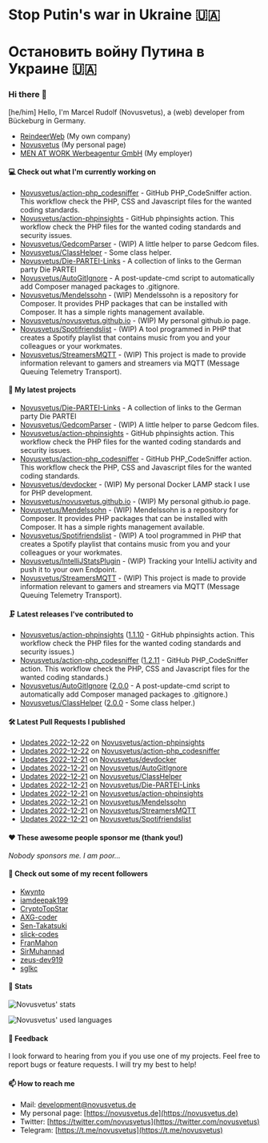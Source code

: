 # Stop Putin's war in Ukraine 🇺🇦
# Остановить войну Путина в Украине 🇺🇦

### Hi there 👋

[he/him]
Hello, I'm Marcel Rudolf (Novusvetus), a (web) developer from Bückeburg in Germany.

* [ReindeerWeb](https://reindeer-web.de) (My own company)
* [Novusvetus](https://novusvetus.de) (My personal page)
* [MEN AT WORK Werbeagentur GmbH](https://www.men-at-work.de/) (My employer)

#### 💻 Check out what I'm currently working on

- [Novusvetus/action-php_codesniffer](https://github.com/Novusvetus/action-php_codesniffer) - GitHub PHP_CodeSniffer action. This workflow check the PHP, CSS and Javascript files for the wanted coding standards.
- [Novusvetus/action-phpinsights](https://github.com/Novusvetus/action-phpinsights) - GitHub phpinsights action. This workflow check the PHP files for the wanted coding standards and security issues.
- [Novusvetus/GedcomParser](https://github.com/Novusvetus/GedcomParser) - (WIP) A little helper to parse Gedcom files.
- [Novusvetus/ClassHelper](https://github.com/Novusvetus/ClassHelper) - Some class helper.
- [Novusvetus/Die-PARTEI-Links](https://github.com/Novusvetus/Die-PARTEI-Links) - A collection of links to the German party Die PARTEI
- [Novusvetus/AutoGitIgnore](https://github.com/Novusvetus/AutoGitIgnore) - A post-update-cmd script to automatically add Composer managed packages to .gitignore.
- [Novusvetus/Mendelssohn](https://github.com/Novusvetus/Mendelssohn) - (WIP) Mendelssohn is a repository for Composer. It provides PHP packages that can be installed with Composer. It has a simple rights management available.
- [Novusvetus/novusvetus.github.io](https://github.com/Novusvetus/novusvetus.github.io) - (WIP) My personal github.io page.
- [Novusvetus/Spotifriendslist](https://github.com/Novusvetus/Spotifriendslist) - (WIP) A tool programmed in PHP that creates a Spotify playlist that contains music from you and your colleagues or your workmates.
- [Novusvetus/StreamersMQTT](https://github.com/Novusvetus/StreamersMQTT) - (WIP) This project is made to provide information relevant to gamers and streamers via MQTT (Message Queuing Telemetry Transport).

#### 🐣 My latest projects

- [Novusvetus/Die-PARTEI-Links](https://github.com/Novusvetus/Die-PARTEI-Links) - A collection of links to the German party Die PARTEI
- [Novusvetus/GedcomParser](https://github.com/Novusvetus/GedcomParser) - (WIP) A little helper to parse Gedcom files.
- [Novusvetus/action-phpinsights](https://github.com/Novusvetus/action-phpinsights) - GitHub phpinsights action. This workflow check the PHP files for the wanted coding standards and security issues.
- [Novusvetus/action-php_codesniffer](https://github.com/Novusvetus/action-php_codesniffer) - GitHub PHP_CodeSniffer action. This workflow check the PHP, CSS and Javascript files for the wanted coding standards.
- [Novusvetus/devdocker](https://github.com/Novusvetus/devdocker) - (WIP) My personal Docker LAMP stack I use for PHP development.
- [Novusvetus/novusvetus.github.io](https://github.com/Novusvetus/novusvetus.github.io) - (WIP) My personal github.io page.
- [Novusvetus/Mendelssohn](https://github.com/Novusvetus/Mendelssohn) - (WIP) Mendelssohn is a repository for Composer. It provides PHP packages that can be installed with Composer. It has a simple rights management available.
- [Novusvetus/Spotifriendslist](https://github.com/Novusvetus/Spotifriendslist) - (WIP) A tool programmed in PHP that creates a Spotify playlist that contains music from you and your colleagues or your workmates.
- [Novusvetus/IntelliJStatsPlugin](https://github.com/Novusvetus/IntelliJStatsPlugin) - (WIP) Tracking your IntelliJ activity and push it to your own Endpoint.
- [Novusvetus/StreamersMQTT](https://github.com/Novusvetus/StreamersMQTT) - (WIP) This project is made to provide information relevant to gamers and streamers via MQTT (Message Queuing Telemetry Transport).

#### 🗜 Latest releases I've contributed to

- [Novusvetus/action-phpinsights](https://github.com/Novusvetus/action-phpinsights) ([1.1.10](https://github.com/Novusvetus/action-phpinsights/releases/tag/1.1.10) - GitHub phpinsights action. This workflow check the PHP files for the wanted coding standards and security issues.)
- [Novusvetus/action-php_codesniffer](https://github.com/Novusvetus/action-php_codesniffer) ([1.2.11](https://github.com/Novusvetus/action-php_codesniffer/releases/tag/1.2.11) - GitHub PHP_CodeSniffer action. This workflow check the PHP, CSS and Javascript files for the wanted coding standards.)
- [Novusvetus/AutoGitIgnore](https://github.com/Novusvetus/AutoGitIgnore) ([2.0.0](https://github.com/Novusvetus/AutoGitIgnore/releases/tag/2.0.0) - A post-update-cmd script to automatically add Composer managed packages to .gitignore.)
- [Novusvetus/ClassHelper](https://github.com/Novusvetus/ClassHelper) ([2.0.0](https://github.com/Novusvetus/ClassHelper/releases/tag/2.0.0) - Some class helper.)

#### 🛠 Latest Pull Requests I published

- [Updates 2022-12-22](https://github.com/Novusvetus/action-phpinsights/pull/379) on [Novusvetus/action-phpinsights](https://github.com/Novusvetus/action-phpinsights)
- [Updates 2022-12-22](https://github.com/Novusvetus/action-php_codesniffer/pull/436) on [Novusvetus/action-php_codesniffer](https://github.com/Novusvetus/action-php_codesniffer)
- [Updates 2022-12-21](https://github.com/Novusvetus/devdocker/pull/5) on [Novusvetus/devdocker](https://github.com/Novusvetus/devdocker)
- [Updates 2022-12-21](https://github.com/Novusvetus/AutoGitIgnore/pull/36) on [Novusvetus/AutoGitIgnore](https://github.com/Novusvetus/AutoGitIgnore)
- [Updates 2022-12-21](https://github.com/Novusvetus/ClassHelper/pull/33) on [Novusvetus/ClassHelper](https://github.com/Novusvetus/ClassHelper)
- [Updates 2022-12-21](https://github.com/Novusvetus/Die-PARTEI-Links/pull/9) on [Novusvetus/Die-PARTEI-Links](https://github.com/Novusvetus/Die-PARTEI-Links)
- [Updates 2022-12-21](https://github.com/Novusvetus/action-phpinsights/pull/378) on [Novusvetus/action-phpinsights](https://github.com/Novusvetus/action-phpinsights)
- [Updates 2022-12-21](https://github.com/Novusvetus/Mendelssohn/pull/19) on [Novusvetus/Mendelssohn](https://github.com/Novusvetus/Mendelssohn)
- [Updates 2022-12-21](https://github.com/Novusvetus/StreamersMQTT/pull/9) on [Novusvetus/StreamersMQTT](https://github.com/Novusvetus/StreamersMQTT)
- [Updates 2022-12-21](https://github.com/Novusvetus/Spotifriendslist/pull/8) on [Novusvetus/Spotifriendslist](https://github.com/Novusvetus/Spotifriendslist)

#### ❤️ These awesome people sponsor me (thank you!)

_Nobody sponsors me. I am poor..._

#### 👯 Check out some of my recent followers

- [Kwynto](https://github.com/Kwynto)
- [iamdeepak199](https://github.com/iamdeepak199)
- [CryptoTopStar](https://github.com/CryptoTopStar)
- [AXG-coder](https://github.com/AXG-coder)
- [Sen-Takatsuki](https://github.com/Sen-Takatsuki)
- [slick-codes](https://github.com/slick-codes)
- [FranMahon](https://github.com/FranMahon)
- [SirMuhannad](https://github.com/SirMuhannad)
- [zeus-dev919](https://github.com/zeus-dev919)
- [sglkc](https://github.com/sglkc)

#### 🎢 Stats

![Novusvetus' stats](https://github-readme-stats.vercel.app/api?username=novusvetus&show_icons=true&count_private=true)

![Novusvetus' used languages](https://github-readme-stats.vercel.app/api/top-langs?username=novusvetus&layout=compact)

#### 💬 Feedback
I look forward to hearing from you if you use one of my projects. Feel free to report bugs or feature requests.
I will try my best to help!

#### 📫 How to reach me

- Mail: [development@novusvetus.de](mailto:development@novusvetus.de)
- My personal page: [https://novusvetus.de](https://novusvetus.de)
- Twitter: [https://twitter.com/novusvetus](https://twitter.com/novusvetus)
- Telegram: [https://t.me/novusvetus](https://t.me/novusvetus)
